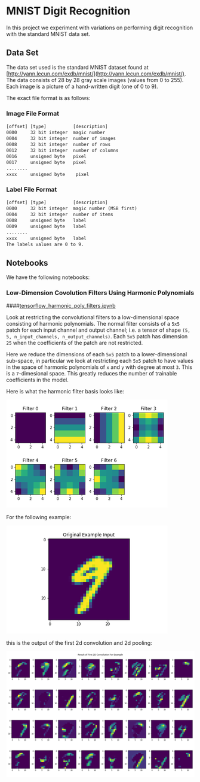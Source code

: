 # MNIST Digit Recognition

In this project we experiment with variations on performing digit recognition with the standard MNIST data set.

## Data Set

The data set used is the standard MNIST dataset found at
[http://yann.lecun.com/exdb/mnist/](http://yann.lecun.com/exdb/mnist/). The data consists of
28 by 28 gray scale images (values from 0 to 255). Each image is a picture of a hand-written digit (one of
0 to 9).

 The exact file format is as follows: 

### Image File Format

```
[offset] [type]          [description] 
0000     32 bit integer  magic number 
0004     32 bit integer  number of images 
0008     32 bit integer  number of rows 
0012     32 bit integer  number of columns 
0016     unsigned byte   pixel 
0017     unsigned byte   pixel 
........ 
xxxx     unsigned byte    pixel
```

### Label File Format

```
[offset] [type]          [description] 
0000     32 bit integer  magic number (MSB first) 
0004     32 bit integer  number of items 
0008     unsigned byte   label 
0009     unsigned byte   label 
........ 
xxxx     unsigned byte   label
The labels values are 0 to 9.
```

## Notebooks

We have the following notebooks:

### Low-Dimension Covolution Filters Using Harmonic Polynomials

####[tensorflow\_harmonic\_poly\_filters.ipynb](tensorflow_harmonic_poly_filters.pynb)

Look at restricting the convolutional filters to a low-dimensional space consisting of harmonic polynomials. 
The normal filter consists of a `5x5` patch for each input channel and output channel; i.e. a tensor of 
shape `(5, 5, n_input_channels, n_output_channels)`. Each `5x5` patch has dimension `25` when the 
coefficients of the patch are not restricted.

Here we reduce the dimensions of each `5x5` patch to a lower-dimensional sub-space, in particular we look 
at restricting each `5x5` patch to have values in the space of harmonic polynomials of `x` and `y` 
with degree at most `3`. This is a `7`-dimesional space. This greatly reduces the number of 
trainable coefficients in the model.

Here is what the harmonic filter basis looks like:

![Othonormal Harmonic Filter Basis](graphs/orthonormal_harmonic_polys.png)

For the following example:

![Example of Input Image](graphs/example_orig.png)

this is the output of the first 2d convolution and 2d pooling:

![Example of Output of First Convolution](graphs/conv_pool1.png)
